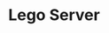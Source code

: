 ---
title: "Lego Server"
description: "A plug and play structure to automate your server deployment. Build a set of bricks and watch your application go up and running."
url: "https://github.com/sixaphone/lego_server"
source: "https://github.com/sixaphone/lego_server"
featured: true
techs: ["Python", "DigitalOcean", "Wordpress", "Deployment"]
--- 